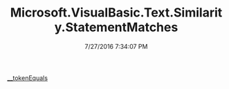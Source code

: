 ﻿---
title: Microsoft.VisualBasic.Text.Similarity.StatementMatches
date: 7/27/2016 7:34:07 PM
---

[__tokenEquals](T-Microsoft.VisualBasic.Text.Similarity.StatementMatches.__tokenEquals.html)
